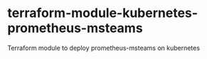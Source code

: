 # terraform-module-kubernetes-prometheus-msteams

Terraform module to deploy prometheus-msteams on kubernetes